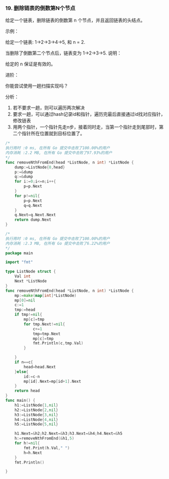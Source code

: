 ### 19. 删除链表的倒数第N个节点


给定一个链表，删除链表的倒数第 n 个节点，并且返回链表的头结点。

示例：

给定一个链表: 1->2->3->4->5, 和 n = 2.

当删除了倒数第二个节点后，链表变为 1->2->3->5.
说明：

给定的 n 保证是有效的。

进阶：

你能尝试使用一趟扫描实现吗？

分析：
1. 若不要求一趟，则可以遍历两次解决
2. 要求一趟，可以通过hash记录id和指针，遍历完最后直接通过id找对应指针，修改链表
3. 用两个指针，一个指针先走n步，接着同时走，当第一个指针走到尾部时，第二个指针所在位置就到目标位置了。

```go
/*
执行用时 :0 ms, 在所有 Go 提交中击败了100.00%的用户
内存消耗 :2.2 MB, 在所有 Go 提交中击败了97.93%的用户
*/
func removeNthFromEnd(head *ListNode, n int) *ListNode {
    dump:=ListNode{0,head}
    p:=&dump
    q:=&dump
    for i:=0;i<=n;i++{
        p=p.Next
    }
    for p!=nil{
        p=p.Next
        q=q.Next
    }
    q.Next=q.Next.Next
    return dump.Next
}
```
```go
/*
执行用时 :0 ms, 在所有 Go 提交中击败了100.00%的用户
内存消耗 :2.3 MB, 在所有 Go 提交中击败了6.22%的用户
*/
package main

import "fmt"

type ListNode struct {
    Val int
    Next *ListNode
}
func removeNthFromEnd(head *ListNode, n int) *ListNode {
	mp:=make(map[int]*ListNode)
	mp[0]=nil
	c:=1
	tmp:=head
	if tmp!=nil{
		mp[c]=tmp
		for tmp.Next!=nil{
			c+=1
			tmp=tmp.Next
			mp[c]=tmp
			fmt.Println(c,tmp.Val)
		}

	}
	if n==c{
		head=head.Next
	}else{
		id:=c-n
		mp[id].Next=mp[id+1].Next
	}
	return head
}
func main() {
	h1:=ListNode{1,nil}
	h2:=ListNode{2,nil}
	h3:=ListNode{3,nil}
	h4:=ListNode{4,nil}
	h5:=ListNode{5,nil}

	h1.Next=&h2;h2.Next=&h3;h3.Next=&h4;h4.Next=&h5
	h:=removeNthFromEnd(&h1,5)
	for h!=nil{
		fmt.Print(h.Val," ")
		h=h.Next
	}
	fmt.Println()

}

```